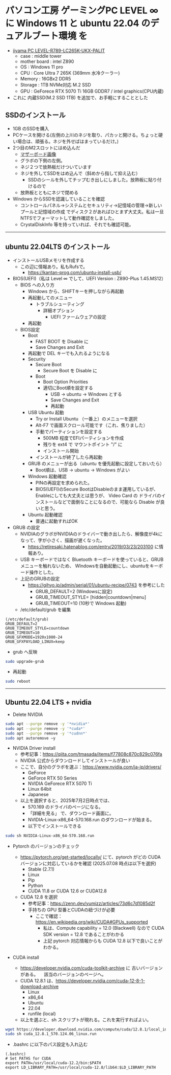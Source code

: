 # パソコン工房 ゲーミングPC LEVEL ∞ に Windows 11 と ubuntu 22.04 のデュアルブート環境 を

- [iiyama PC LEVEL-R789-LC265K-UKX-PALIT](https://www.pc-koubou.jp/products/detail.php?product_id=1155413)
  - case : middle tower
  - mother board : intel Z890
  - OS : Windows 11 pro
  - CPU : Core Ultra 7 265K (369mm 水冷クーラー)
  - Memory : 16GBx2 DDR5
  - Storage : 1TB NVMe対応 M.2 SSD
  - GPU : GeForece RTX 5070 Ti 16GB GDDR7 / intel graphics(CPU内蔵)
- これに 内蔵SSD(M.2 SSD 1TB) を追加で、お手軽にすることとした

## SSDのインストール

- 1GB のSSDを購入
- PCケースを開ける(左側の上川のネジを取り、パカッと開ける。ちょっと硬い場合は、頑張る。ネジを外せばはまっているだけ。)
- 2つ目のM2スロットにはめ込んだ
  - [マザーボード画像](https://www.pc-koubou.jp/web_images/image/z890_plusbto_fix_top.jpg)
  - グラボの下側の左側。
  - ネジ２つで放熱板だけついています
  - ネジを外してSSDをはめ込んで（斜めから指して抑え込む）
    - SSDのシールを外してチップむき出しにしました。放熱板に貼り付けるので
  - 放熱板とともにネジで閉める
- Windows からSSDを認識していることを確認
  - コントロールパネル→システムとセキュリティ→記憶域の管理→新しいプールと記憶域の作成
  でディスク２があればひとまず大丈夫。私は一旦NTFSでフォーマットして動作確認をしました。
  - CrystalDiskInfo 等を持っていれば、それでも確認可能。

---

## ubuntu 22.04LTS のインストール

- インストールUSBメモリを作成する
  - この辺に情報あり。私もRufsで。
    - <https://kantan-prog.com/ubuntu-install-usb/>
- BIOS(UEFI)（私は Level ∞ でして、UEFI Version : Z890-Plus 1.45.MS12）
  - BIOS への入り方
    - Windows から、SHIFTキーを押しながら再起動
    - 再起動してのメニュー
      - トラブルシューティング
        - 詳細オプション
          - UEFI ファームウェアの設定
    - 再起動
  - BIOS設定
    - Boot
      - FAST BOOT を Disable に
      - Save Changes and Exit
    - 再起動で DEL キーでも入れるようになる
    - Security
      - Secure Boot
        - Secure Boot を Disable に
      - Boot
        - Boot Option Priorities
        - 適切にBoot順を設定する
          - USB → ubuntu → Windows とする
          - Save Changes and Exit
          - 再起動
    - USB Ubuntu 起動
      - Try or Install Ubuntu （一番上）のメニューを選択
      - Alt-F7 で画面スクロール可能です（これ、焦りました）
      - 手動でパーティションを設定する
        - 500MB 程度でEFIパーティションを作成
        - 残りを ext4 で マウントポイント "/" に
        - インストール開始
      - インストールが終了したら再起動
    - GRUB のメニューが出る（ubuntu を優先起動に設定しておいたら）
      - Boot順は、USB → ubuntu → Windows がよい
    - Windows 起動確認
      - PINの再設定を求められた。
      - BIOS(UEFI)のSecure BootはDisableのまま運用しているが、Enableにしても大丈夫とは思うが、
        Video Card の ドライバのインストールなどで面倒なことになるので、可能なら Disable が良いと思う。
    - Ubuntu 起動確認
      - 普通に起動すればOK
- GRUB の設定
  - NVIDIAのグラボがNVIDIAのドライバーで動き出したら、解像度が4kになって、字が小さく、描画が遅くなった。
    - <https://retiresaki.hatenablog.com/entry/2019/03/23/203100> に情報あり。
  - USB キーボードではなく Bluetooth キーボードを使っていると、GRUBメニューを触れないため、
    WIndowsを自動起動にし、ubuntuをキーボード操作とした。
  - 上記のGRUBの設定
    - <https://gihyo.jp/admin/serial/01/ubuntu-recipe/0743> を参考にした
      - GRUB_DEFAULT=2 (Windowsに設定)
      - GRUB_TIMEOUT_STYLE= [hidden|countdown|menu]
      - GRUB_TIMEOUT=10 (10秒で Windows 起動)
  - /etc/default/grub を編集

```text
(/etc/default/grub)
GRUB_DEFAULT=2
GRUB_TIMEOUT_STYLE=countdown
GRUB_TIMEOUT=10
GRUB_GFXMODE=1920x1080-24
GRUB_GFXPAYLOAD_LINUX=keep
```

- grub へ反映

```bash
sudo upgrade-grub
```

- 再起動

```bash
sudo reboot
```

---

## Ubuntu 22.04 LTS + nvidia

- Delete NVIDIA

```bash
sudo apt --purge remove -y '*nvidia*'
sudo apt --purge remove -y '*cuda*'
sudo apt --purge remove -y '*cudnn*'
sudo apt autoremove –y
```

- NVIDIA Driver install
  - 参考記事：<https://qiita.com/tmasada/items/f77808c870c829c076fa>
  - NVIDIA 公式からダウンロードしてインストールが良い
  - ここで、自分のグラボを選ぶ：<https://www.nvidia.com/ja-jp/drivers/>
    - GeForce
    - GeForce RTX 50 Series
    - NVIDIA GeForece RTX 5070 Ti
    - Linux 64bit
    - Japanese
  - 以上を選択すると、2025年7月2日時点では、
    - 570.169 のドライバのページになる。
    - 「詳細を見る」 で、ダウンロード画面に。
    - NVIDIA-Linux-x86_64-570.168.run のダウンロードが始まる。
    - 以下でインストールできる

```bash
sudo sh NVIDIA-Linux-x86_64-570.168.run
```

- Pytorch のバージョンのチェック
  - <https://pytorch.org/get-started/locally/> にて、pytorch がどの CUDA バージョンに対応しているかを確認
    (2025.07.08 時点は以下を選択)
    - Stable (2.7.1)
    - Linux
    - Pip
    - Python
    - CUDA 11.8 or CUDA 12.6 or CUDA12.8
  - CUDA 12.8 を選択
    - 参考記事：<https://zenn.dev/yumizz/articles/73d6c7d1085d2f>
    - 手持ちの GPU 型番とCUDAの紐づけが必要
      - ここで確認：<https://en.wikipedia.org/wiki/CUDA#GPUs_supported>
        - 私は、Compute capability = 12.0 (Blackwell) なので
          CUDA SDK version = 12.8 であることがわかる
        - 上記 pytorch 対応情報からも CUDA 12.8 以下で良いことがわかる。

- CUDA install
  - <https://developer.nvidia.com/cuda-toolkit-archive> に 古いバージョンがある。
  　該当のバージョンのページへ。
  - CUDA 12.8.1 は、<https://developer.nvidia.com/cuda-12-8-1-download-archive>
    - Linux
    - x86_64
    - Ubuntu
    - 22.04
    - runfile (local)
  - 以上を選ぶと、sh スクリプトが現れる。これを実行すればよい。

```bash
wget https://developer.download.nvidia.com/compute/cuda/12.8.1/local_installers/cuda_12.8.1_570.124.06_linux.run
sudo sh cuda_12.8.1_570.124.06_linux.run
```

- .bashrc に以下のパス設定も入れ込む

```text
(.bashrc)
# Set PATHS for CUDA
export PATH=/usr/local/cuda-12.2/bin:$PATH
export LD_LIBRARY_PATH=/usr/local/cuda-12.8/lib64:$LD_LIBRARY_PATH
```
